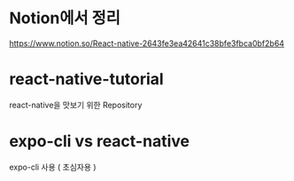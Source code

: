 # Notion에서 정리
https://www.notion.so/React-native-2643fe3ea42641c38bfe3fbca0bf2b64

# react-native-tutorial
react-native을 맛보기 위한 Repository

# expo-cli vs react-native
expo-cli 사용 ( 초심자용 )

